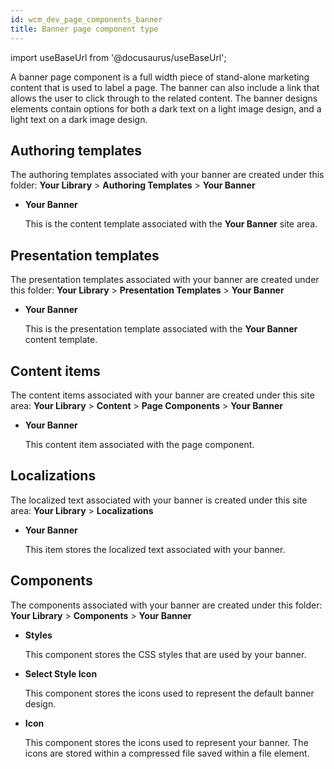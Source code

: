 ```yaml
---
id: wcm_dev_page_components_banner
title: Banner page component type
---
```

import useBaseUrl from '@docusaurus/useBaseUrl';



A banner page component is a full width piece of stand-alone marketing content that is used to label a page. The banner can also include a link that allows the user to click through to the related content. The banner designs elements contain options for both a dark text on a light image design, and a light text on a dark image design.

## Authoring templates

The authoring templates associated with your banner are created under this folder: **Your Library** \> **Authoring Templates** \> **Your Banner**

-   **Your Banner**

    This is the content template associated with the **Your Banner** site area.


## Presentation templates

The presentation templates associated with your banner are created under this folder: **Your Library** \> **Presentation Templates** \> **Your Banner**

-   **Your Banner**

    This is the presentation template associated with the **Your Banner** content template.


## Content items

The content items associated with your banner are created under this site area: **Your Library** \> **Content** \> **Page Components** \> **Your Banner**

-   **Your Banner**

    This content item associated with the page component.


## Localizations

The localized text associated with your banner is created under this site area: **Your Library** \> **Localizations**

-   **Your Banner**

    This item stores the localized text associated with your banner.


## Components

The components associated with your banner are created under this folder: **Your Library** \> **Components** \> **Your Banner**

-   **Styles**

    This component stores the CSS styles that are used by your banner.

-   **Select Style Icon**

    This component stores the icons used to represent the default banner design.

-   **Icon**

    This component stores the icons used to represent your banner. The icons are stored within a compressed file saved within a file element.


